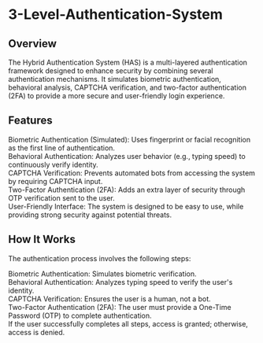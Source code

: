 # 3-Level-Authentication-System
## Overview
The Hybrid Authentication System (HAS) is a multi-layered authentication framework designed to enhance security by combining several authentication mechanisms. It simulates biometric authentication, behavioral analysis, CAPTCHA verification, and two-factor authentication (2FA) to provide a more secure and user-friendly login experience.

## Features
Biometric Authentication (Simulated): Uses fingerprint or facial recognition as the first line of authentication.</br>
Behavioral Authentication: Analyzes user behavior (e.g., typing speed) to continuously verify identity.</br>
CAPTCHA Verification: Prevents automated bots from accessing the system by requiring CAPTCHA input.</br>
Two-Factor Authentication (2FA): Adds an extra layer of security through OTP verification sent to the user.</br>
User-Friendly Interface: The system is designed to be easy to use, while providing strong security against potential threats.</br>

## How It Works
The authentication process involves the following steps:</br>

Biometric Authentication: Simulates biometric verification.</br>
Behavioral Authentication: Analyzes typing speed to verify the user's identity.</br>
CAPTCHA Verification: Ensures the user is a human, not a bot.</br>
Two-Factor Authentication (2FA): The user must provide a One-Time Password (OTP) to complete authentication.</br>
If the user successfully completes all steps, access is granted; otherwise, access is denied.</br>
